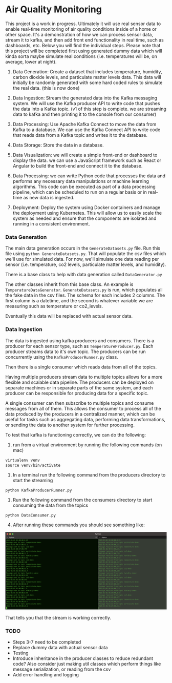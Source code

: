 # Air Quality Monitoring

This project is a work in progress. Ultimately it will use real sensor data to enable real-time monitoring of air quality conditions inside of a home or other space. It's a demonstration of how we can process sensor data, stream it to kafka, and then add front end functionality in real time, such as dashboards, etc. Below you will find the individual steps. Please note that this project will be completed first using generated dummy data which will kinda sorta maybe simulate real conditions (i.e. temperatures will be, on average, lower at night).

1. Data Generation: Create a dataset that includes temperature, humidity, carbon dioxide levels, and particulate matter levels data. This data will initially be randomly generated with some hard coded rules to simulate the real data. (this is now done)

2. Data Ingestion: Stream the generated data into the Kafka messaging system. We will use the Kafka producer API to write code that pushes the data into a Kafka topic. (v1 of this step is complete. we are streaming data to kafka and then printing it to the console from our consumer)

3. Data Processing: Use Apache Kafka Connect to move the data from Kafka to a database. We can use the Kafka Connect API to write code that reads data from a Kafka topic and writes it to the database.

4. Data Storage: Store the data in a database.

5. Data Visualization: we will create a simple front-end or dashboard to display the data. we can use a JavaScript framework such as React or Angular to build the front-end and connect it to the database.

6. Data Processing: we can write Python code that processes the data and performs any necessary data manipulations or machine learning algorithms. This code can be executed as part of a data processing pipeline, which can be scheduled to run on a regular basis or in real-time as new data is ingested.

7. Deployment: Deploy the system using Docker containers and manage the deployment using Kubernetes. This will allow us to easily scale the system as needed and ensure that the components are isolated and running in a consistent environment.

### Data Generation
The main data generation occurs in the `GenerateDatasets.py` file. Run this file using `python GenerateDatasets.py`. That will populate the csv files which we'll use for simulated data. For now, we'll simulate one data reading per sensor (i.e. temperature, co2 levels, particulate matter levels, and humidity).
    
There is a base class to help with data generation called `DataGenerator.py`

The other classes inherit from this base class. An example is `TemperatureDataGenerator`. `GenerateDatasets.py` is run, which populates all the fake data in the csv files. The schema for each includes 2 columns. The first column is a datetime, and the second is whatever variable we are measuring such as temperature or co2_levels.

Eventually this data will be replaced with actual sensor data. 

### Data Ingestion
The data is ingested using kafka producers and consumers. There is a producer for each sensor type, such as `TemperatureProducer.py`. Each producer streams data to it's own topic. The producers can be run concurrently using the `KafkaProducerRunner.py` class. 

Then there is a single consumer which reads data from all of the topics.

Having multiple producers stream data to multiple topics allows for a more flexible and scalable data pipeline. The producers can be deployed on separate machines or in separate parts of the same system, and each producer can be responsible for producing data for a specific topic.

A single consumer can then subscribe to multiple topics and consume messages from all of them. This allows the consumer to process all of the data produced by the producers in a centralized manner, which can be useful for tasks such as aggregating data, performing data transformations, or sending the data to another system for further processing.

To test that kafka is functioning correctly, we can do the following:

1. run from a virtual environment by running the following commands (on mac)

```
virtualenv venv
source venv/bin/activate
```

1. In a terminal run the following command from the producers directory to start the streaming

```
python KafkaProducerRunner.py
```

1. Run the following command from the consumers directory to start consuming the data from the topics 

```
python DataConsumer.py
```

4. After running these commands you should see something like:

![screenshot](random/producer_consumer_screenshot.png)

That tells you that the stream is working correctly. 

### TODO
* Steps 3-7 need to be completed
* Replace dummy data with actual sensor data
* Testing
* Introduce inheritance in the producer classes to reduce redundant code? Also consider just making util classes which perform things like message serialization, or reading from the csv
* Add error handling and logging